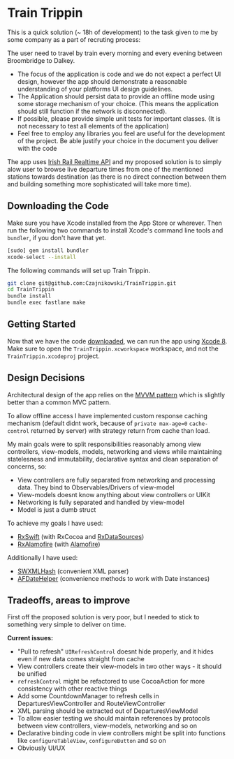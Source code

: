 Train Trippin
=======

This is a quick solution (~ 18h of development) to the task given to me by some company
as a part of recruting process:

The user need to travel by train every morning and every evening between Broombridge to
Dalkey.

-	The focus of the application is code and we do not expect a perfect UI design, however
the app should demonstrate a reasonable understanding of your platforms UI design guidelines.
-	The Application should persist data to provide an offline mode using some storage
mechanism of your choice. (This means the application should still function if the network
is disconnected).
-	If possible, please provide simple unit tests for important classes. (It is not necessary
to test all elements of the application)
-	Feel free to employ any libraries you feel are useful for the development of the project.
Be able justify your choice in the document you deliver with the code

The app uses [Irish Rail Realtime API](http://api.irishrail.ie/realtime/) and my proposed
solution is to simply alow user to browse live departure times from one of the mentioned
stations towards destination (as there is no direct connection between them and building
something more sophisticated will take more time).


Downloading the Code
----------------

Make sure you have Xcode installed from 
the App Store or wherever. Then run the following two commands to install Xcode's
command line tools and `bundler`, if you don't have that yet.

```sh
[sudo] gem install bundler
xcode-select --install
```

The following commands will set up Train Trippin. 

```sh
git clone git@github.com:Czajnikowski/TrainTrippin.git
cd TrainTrippin
bundle install
bundle exec fastlane make
```

Getting Started
---------------

Now that we have the code [downloaded](#downloading-the-code), we can run the
app using [Xcode 8](https://developer.apple.com/xcode/download/). Make sure to
open the `TrainTrippin.xcworkspace` workspace, and not the `TrainTrippin.xcodeproj` project.

Design Decisions
----------------

Architectural design of the app relies on the
[MVVM pattern](http://www.sprynthesis.com/2014/12/06/reactivecocoa-mvvm-introduction/) which
is slightly better than a common MVC pattern.

To allow offline access I have implemented custom response caching mechanism (default didnt
work, because of `private max-age=0` `cache-control` returned by server) with strategy return
from cache than load.

My main goals were to split responsibilities reasonably among view controllers, view-models,
models, networking and views while maintaining statelesness and immutability, declarative
syntax and clean separation of concerns, so:

- View controllers are fully separated from networking and processing data. They bind to
Observables/Drivers of view-model
- View-models doesnt know anything about view controllers or UIKit
- Networking is fully separated and handled by view-model
- Model is just a dumb struct

To achieve my goals I have used:
- [RxSwift](https://github.com/ReactiveX/RxSwift) (with RxCocoa and
[RxDataSources](https://github.com/RxSwiftCommunity/RxDataSources))
- [RxAlamofire](https://github.com/RxSwiftCommunity/RxAlamofire) (with
[Alamofire](https://github.com/Alamofire/Alamofire))
 
Additionally I have used:
- [SWXMLHash](https://github.com/drmohundro/SWXMLHash) (convenient XML parser)
- [AFDateHelper](https://github.com/melvitax/DateHelper) (convenience methods to work with
Date instances)

Tradeoffs, areas to improve
----------------

First off the proposed solution is very poor, but I needed to stick to something very simple
to deliver on time.

**Current issues:**
- "Pull to refresh" `UIRefreshControl` doesnt hide properly, and it hides even if new data
comes straight from cache
- View controllers create their view-models in two other ways - it should be unified
- `refreshControl` might be refactored to use CocoaAction for more consistency with other
reactive things
- Add some CountdownManager to refresh cells in DeparturesViewController and RouteViewController
- XML parsing should be extracted out of DeparturesViewModel
- To allow easier testing we should maintain references by protocols between view controllers,
view-models, networking and so on
- Declarative binding code in view controllers might be split into functions like
`configureTableView`, `configureButton` and so on
- Obviously UI/UX
